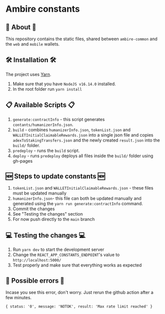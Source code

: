 # Ambire constants

## 📕 About 📕

This repository contains the static files, shared between `ambire-common` and the `web` and `mobile` wallets.

## 🛠️ Installation 🛠️

The project uses [Yarn](https://yarnpkg.com/). 

1. Make sure that you have `NodeJS v16.14.0` installed.
2. In the root folder run `yarn install`

## 📋 Available Scripts 📋

1. `generate:contractInfo` - this script generates `contants/humanizerInfo.json`.
2. `build` - combines `humanizerInfo.json`, `tokenList.json` and `WALLETInitialClaimableRewards.json` into a single json file and copies `adexToStakingTransfers.json` and the newly created `result.json` into the `build/` folder.
3. `predeploy` - runs the `build` script.
4. `deploy` - runs `predeploy` deploys all files inside the `build/` folder using gh-pages

## 🆕 Steps to update constants 🆕

1. `tokenList.json` and `WALLETInitialClaimableRewards.json` - these files must be updated manually
2. `humanizerInfo.json`- this file can both be updated manually and generated using the `yarn run generate:contractInfo` command.
3. Commit the changes
4. See "Testing the changes" section
5. For now push directly to the `main` branch

## 💻 Testing the changes 💻

1. Run `yarn dev` to start the development server
2. Change the `REACT_APP_CONSTANTS_ENDPOINT`'s value to `http://localhost:5000/`
3. Test properly and make sure that everything works as expected

## 🚨 Possible errors 🚨

Incase you see this error, don't worry. Just rerun the github action after a few minutes.

```
{ status: '0', message: 'NOTOK', result: 'Max rate limit reached' }
```
